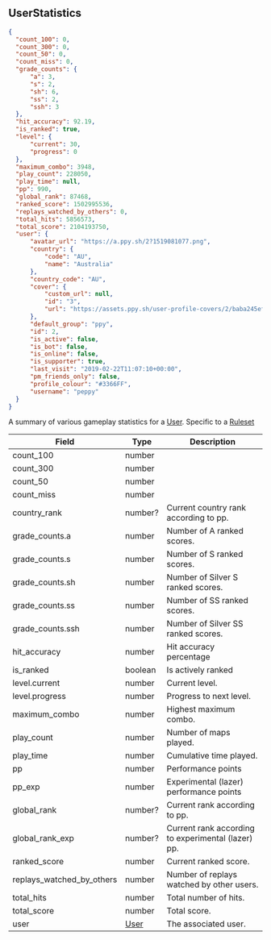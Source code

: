## UserStatistics
```json
{
  "count_100": 0,
  "count_300": 0,
  "count_50": 0,
  "count_miss": 0,
  "grade_counts": {
      "a": 3,
      "s": 2,
      "sh": 6,
      "ss": 2,
      "ssh": 3
  },
  "hit_accuracy": 92.19,
  "is_ranked": true,
  "level": {
      "current": 30,
      "progress": 0
  },
  "maximum_combo": 3948,
  "play_count": 228050,
  "play_time": null,
  "pp": 990,
  "global_rank": 87468,
  "ranked_score": 1502995536,
  "replays_watched_by_others": 0,
  "total_hits": 5856573,
  "total_score": 2104193750,
  "user": {
      "avatar_url": "https://a.ppy.sh/2?1519081077.png",
      "country": {
          "code": "AU",
          "name": "Australia"
      },
      "country_code": "AU",
      "cover": {
          "custom_url": null,
          "id": "3",
          "url": "https://assets.ppy.sh/user-profile-covers/2/baba245ef60834b769694178f8f6d4f6166c5188c740de084656ad2b80f1eea7.jpeg"
      },
      "default_group": "ppy",
      "id": 2,
      "is_active": false,
      "is_bot": false,
      "is_online": false,
      "is_supporter": true,
      "last_visit": "2019-02-22T11:07:10+00:00",
      "pm_friends_only": false,
      "profile_colour": "#3366FF",
      "username": "peppy"
  }
}
```

A summary of various gameplay statistics for a [User](#user). Specific to a [Ruleset](#ruleset)

Field                     | Type          | Description
------------------------- | ------------- | -----------
count_100                 | number        | |
count_300                 | number        | |
count_50                  | number        | |
count_miss                | number        | |
country_rank              | number?       | Current country rank according to pp.
grade_counts.a            | number        | Number of A ranked scores.
grade_counts.s            | number        | Number of S ranked scores.
grade_counts.sh           | number        | Number of Silver S ranked scores.
grade_counts.ss           | number        | Number of SS ranked scores.
grade_counts.ssh          | number        | Number of Silver SS ranked scores.
hit_accuracy              | number        | Hit accuracy percentage
is_ranked                 | boolean       | Is actively ranked
level.current             | number        | Current level.
level.progress            | number        | Progress to next level.
maximum_combo             | number        | Highest maximum combo.
play_count                | number        | Number of maps played.
play_time                 | number        | Cumulative time played.
pp                        | number        | Performance points
pp_exp                    | number        | Experimental (lazer) performance points
global_rank               | number?       | Current rank according to pp.
global_rank_exp           | number?       | Current rank according to experimental (lazer) pp.
ranked_score              | number        | Current ranked score.
replays_watched_by_others | number        | Number of replays watched by other users.
total_hits                | number        | Total number of hits.
total_score               | number        | Total score.
user                      | [User](#user) | The associated user.
